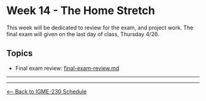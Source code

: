 # Week 14 - The Home Stretch
This week will be dedicated to review for the exam, and project work. The final exam will given on the last day of class, Thursday 4/26.

## Topics
- Final exam review: [final-exam-review.md](../notes/final-exam-review.md)

<hr><hr>

[<-- Back to IGME-230 Schedule](../schedule.md)
